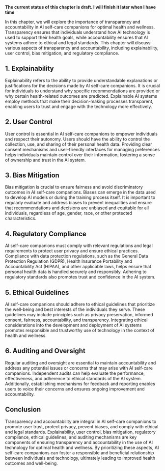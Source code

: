 **The current status of this chapter is draft. I will finish it later when I have time**

In this chapter, we will explore the importance of transparency and accountability in AI self-care companions for optimal health and wellness. Transparency ensures that individuals understand how AI technology is used to support their health goals, while accountability ensures that AI systems adhere to ethical and legal standards. This chapter will discuss various aspects of transparency and accountability, including explainability, user control, bias mitigation, and regulatory compliance.

**1. Explainability**
---------------------

Explainability refers to the ability to provide understandable explanations or justifications for the decisions made by AI self-care companions. It is crucial for individuals to understand why specific recommendations are provided or why certain health-related outcomes are predicted. Explainable AI systems employ methods that make their decision-making processes transparent, enabling users to trust and engage with the technology more effectively.

**2. User Control**
-------------------

User control is essential in AI self-care companions to empower individuals and respect their autonomy. Users should have the ability to control the collection, use, and sharing of their personal health data. Providing clear consent mechanisms and user-friendly interfaces for managing preferences helps individuals maintain control over their information, fostering a sense of ownership and trust in the AI system.

**3. Bias Mitigation**
----------------------

Bias mitigation is crucial to ensure fairness and avoid discriminatory outcomes in AI self-care companions. Biases can emerge in the data used to develop AI models or during the training process itself. It is important to regularly evaluate and address biases to prevent inequalities and ensure that recommendations and decisions are unbiased and equitable for all individuals, regardless of age, gender, race, or other protected characteristics.

**4. Regulatory Compliance**
----------------------------

AI self-care companions must comply with relevant regulations and legal requirements to protect user privacy and ensure ethical practices. Compliance with data protection regulations, such as the General Data Protection Regulation (GDPR), Health Insurance Portability and Accountability Act (HIPAA), and other applicable laws, helps ensure that personal health data is handled securely and responsibly. Adhering to regulatory standards also promotes trust and confidence in the AI system.

**5. Ethical Guidelines**
-------------------------

AI self-care companions should adhere to ethical guidelines that prioritize the well-being and best interests of the individuals they serve. These guidelines may include principles such as privacy preservation, informed consent, fairness, accountability, and transparency. Integrating ethical considerations into the development and deployment of AI systems promotes responsible and trustworthy use of technology in the context of health and wellness.

**6. Auditing and Oversight**
-----------------------------

Regular auditing and oversight are essential to maintain accountability and address any potential issues or concerns that may arise with AI self-care companions. Independent audits can help evaluate the performance, effectiveness, and adherence to ethical standards of the AI system. Additionally, establishing mechanisms for feedback and reporting enables users to voice their concerns and ensures ongoing improvement and accountability.

**Conclusion**
--------------

Transparency and accountability are integral in AI self-care companions to promote user trust, protect privacy, prevent biases, and comply with ethical and legal standards. Explainability, user control, bias mitigation, regulatory compliance, ethical guidelines, and auditing mechanisms are key components of ensuring transparency and accountability in the use of AI technology for optimal health and wellness. By prioritizing these aspects, AI self-care companions can foster a responsible and beneficial relationship between individuals and technology, ultimately leading to improved health outcomes and well-being.

